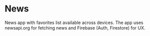 # News

News app with favorites list available across devices. The app uses newsapi.org for fetching news and Firebase (Auth, Firestore) for UX.
